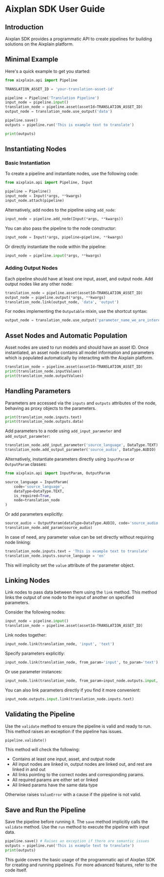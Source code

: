 # Aixplan SDK User Guide

## Introduction

Aixplan SDK provides a programmatic API to create pipelines for building solutions on the Aixplain platform.

## Minimal Example

Here's a quick example to get you started:

```python
from aixplain.api import Pipeline

TRANSLATION_ASSET_ID = 'your-translation-asset-id'

pipeline = Pipeline('Translation Pipeline')
input_node = pipeline.input()
translation_node = pipeline.asset(assetId=TRANSLATION_ASSET_ID)
output_node = translation_node.use_output('data')

pipeline.save()
outputs = pipeline.run('This is example text to translate')

print(outputs)
```

## Instantiating Nodes

### Basic Instantiation

To create a pipeline and instantiate nodes, use the following code:

```python
from aixplain.api import Pipeline, Input

pipeline = Pipeline()
input_node = Input(*args, **kwargs)
input_node.attach(pipeline)
```

Alternatively, add nodes to the pipeline using `add_node`:

```python
input_node = pipeline.add_node(Input(*args, **kwargs))
```

You can also pass the pipeline to the node constructor:

```python
input_node = Input(*args, pipeline=pipeline, **kwargs)
```

Or directly instantiate the node within the pipeline:

```python
input_node = pipeline.input(*args, **kwargs)
```

### Adding Output Nodes

Each pipeline should have at least one input, asset, and output node. Add output nodes like any other node:

```python
translation_node = pipeline.asset(assetId=TRANSLATION_ASSET_ID)
output_node = pipeline.output(*args, **kwargs)
translation_node.link(output_node, 'data', 'output')
```

For nodes implementing the `Outputable` mixin, use the shortcut syntax:

```python
output_node = translation_node.use_output('parameter_name_we_are_interested_in')
```

## Asset Nodes and Automatic Population

Asset nodes are used to run models and should have an asset ID. Once instantiated, an asset node contains all model information and parameters which is populated automatically by interacting with the Aixplain platform.

```python
translation_node = pipeline.asset(assetId=TRANSLATION_ASSET_ID)
print(translation_node.inputValues)
print(translation_node.outputValues)
```

## Handling Parameters

Parameters are accessed via the `inputs` and `outputs` attributes of the node, behaving as proxy objects to the parameters.

```python
print(translation_node.inputs.text)
print(translation_node.outputs.data)
```

Add parameters to a node using `add_input_parameter` and `add_output_parameter`:

```python
translation_node.add_input_parameter('source_language', DataType.TEXT)
translation_node.add_output_parameter('source_audio', DataType.AUDIO)
```

Alternatively, instantiate parameters directly using `InputParam` or `OutputParam` classes:

```python
from aixplain.api import InputParam, OutputParam

source_language = InputParam(
    code='source_language',
    dataType=DataType.TEXT,
    is_required=True,
    node=translation_node
)
```

Or add parameters explicitly:

```python
source_audio = OutputParam(dataType=DataType.AUDIO, code='source_audio')
translation_node.add_param(source_audio)
```

In case of need, any parameter value can be set directly without requiring node linking:

```python
translation_node.inputs.text = 'This is example text to translate'
translation_node.inputs.source_language = 'en'
```

This will implicity set the `value` attribute of the parameter object.

## Linking Nodes

Link nodes to pass data between them using the `link` method. This method links the output of one node to the input of another on specified parameters.

Consider the following nodes:

```python
input_node = pipeline.input()
translation_node = pipeline.asset(assetId=TRANSLATION_ASSET_ID)
```

Link nodes together:

```python
input_node.link(translation_node, 'input', 'text')
```

Specify parameters explicitly:

```python
input_node.link(translation_node, from_param='input', to_param='text')
```

Or use parameter instances:

```python
input_node.link(translation_node, from_param=input_node.outputs.input, to_param=translation_node.inputs.text)
```

You can also link parameters directly if you find it more convenient:

```python
input_node.outputs.input.link(translation_node.inputs.text)
```

## Validating the Pipeline

Use the `validate` method to ensure the pipeline is valid and ready to run. This method raises an exception if the pipeline has issues.

```python
pipeline.validate()
```

This method will check the following:
 * Contains at least one input, asset, and output node
 * All input nodes are linked in, output nodes are linked out, and rest are linked in and out
 * All links pointing to the correct nodes and corresponding params.
 * All required params are either set or linked
 * All linked params have the same data type

Otherwise raises `ValueError` with a cause if the pipeline is not valid.

## Save and Run the Pipeline

Save the pipeline before running it. The `save` method implicitly calls the `validate` method. Use the `run` method to execute the pipeline with input data.

```python
pipeline.save() # Raises an exception if there are semantic issues
outputs = pipeline.run('This is example text to translate')
print(outputs)
```

This guide covers the basic usage of the programmatic api of Aixplan SDK for creating and running pipelines. For more advanced features, refer to the code itself.
```